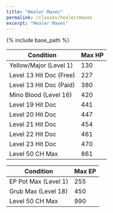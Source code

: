 ```yaml
---
title: "Healer Maxes"
permalink: /classes/healer/maxes
excerpt: "Healer Maxes"
---
```


{% include base_path %}

Condition | Max HP
--------- | ------
Yellow/Major (Level 1)  | 130
Level 13 Hit Doc (Free) | 227
Level 13 Hit Doc (Paid) | 380
Mino Blood (Level 16)   | 420
Level 19 Hit Doc        | 441
Level 20 Hit Doc        | 447
Level 21 Hit Doc        | 454
Level 22 Hit Doc        | 461
Level 23 Hit Doc        | 470
Level 50 CH Max         | 861

Condition | Max EP
--------- | ------
EP Pot Max (Level 1) | 255
Grub Max (Level 18)  | 450
Level 50 CH Max      | 990

